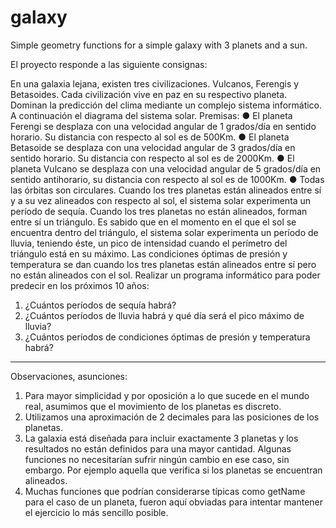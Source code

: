 # galaxy
Simple geometry functions for a simple galaxy with 3 planets and a sun.

El proyecto responde a las siguiente consignas:

En una galaxia lejana, existen tres civilizaciones. Vulcanos, Ferengis y Betasoides. Cada
civilización vive en paz en su respectivo planeta.
Dominan la predicción del clima mediante un complejo sistema informático.
A continuación el diagrama del sistema solar.
Premisas:
● El planeta Ferengi se desplaza con una velocidad angular de 1 grados/día en sentido
horario. Su distancia con respecto al sol es de 500Km.
● El planeta Betasoide se desplaza con una velocidad angular de 3 grados/día en sentido
horario. Su distancia con respecto al sol es de 2000Km.
● El planeta Vulcano se desplaza con una velocidad angular de 5 grados/día en sentido
antihorario, su distancia con respecto al sol es de 1000Km.
● Todas las órbitas son circulares.
Cuando los tres planetas están alineados entre sí y a su vez alineados con respecto al sol, el
sistema solar experimenta un período de sequía.
Cuando los tres planetas no están alineados, forman entre sí un triángulo. Es sabido que en el
momento en el que el sol se encuentra dentro del triángulo, el sistema solar experimenta un
período de lluvia, teniendo éste, un pico de intensidad cuando el perímetro del triángulo está en
su máximo.
Las condiciones óptimas de presión y temperatura se dan cuando los tres planetas están
alineados entre sí pero no están alineados con el sol.
Realizar un programa informático para poder predecir en los próximos 10 años:
1. ¿Cuántos períodos de sequía habrá?
2. ¿Cuántos períodos de lluvia habrá y qué día será el pico máximo de lluvia?
3. ¿Cuántos períodos de condiciones óptimas de presión y temperatura habrá?

---------------------------------------------------------------------------------------------------

Observaciones, asunciones:

1. Para mayor simplicidad y por oposición a lo que sucede en el mundo real, asumimos que el movimiento de los planetas es discreto.
2. Utilizamos una aproximación de 2 decimales para las posiciones de los planetas.
3. La galaxia está diseñada para incluir exactamente 3 planetas y los resultados no están definidos para una mayor cantidad. 
Algunas funciones no necesitarían sufrir ningún cambio en ese caso, sin embargo. Por ejemplo aquella que verifica si los planetas se encuentran alineados.
4. Muchas funciones que podrían considerarse típicas como getName para el caso de un planeta, fueron aquí obviadas para intentar
mantener el ejercicio lo más sencillo posible.

